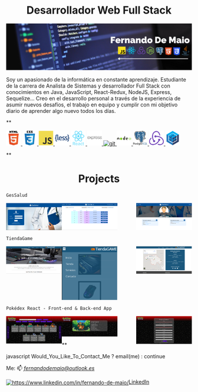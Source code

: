 

<h1 align="center">Desarrollador Web Full Stack</h1>

[![imagen.png](./images/imagen.png)](https://www.linkedin.com/in/fernando-de-maio/)

<p>Soy un apasionado de la informática en constante aprendizaje. Estudiante de la carrera de Analista de Sistemas y desarrollador Full Stack con conocimientos en Java, JavaScript, React-Redux, NodeJS, Express, Sequelize...
Creo en el desarrollo personal a través de la experiencia de asumir nuevos desafíos, el trabajo en equipo y cumplir con mi objetivo diario de aprender algo nuevo todos los días.</p>

\*\*

<p align="left"> <a href="https://www.w3.org/html/" target="_blank"> <img src="https://raw.githubusercontent.com/devicons/devicon/master/icons/html5/html5-original-wordmark.svg" alt="html5" width="40" height="40"/> </a> <a href="https://www.w3schools.com/css/" target="_blank"> <img src="https://raw.githubusercontent.com/devicons/devicon/master/icons/css3/css3-original-wordmark.svg" alt="css3" width="40" height="40"/> </a> <a href="https://developer.mozilla.org/en-US/docs/Web/JavaScript" target="_blank"> <img src="https://raw.githubusercontent.com/devicons/devicon/master/icons/javascript/javascript-original.svg" alt="javascript" width="40" height="40"/> </a> <a href="https://lesscss.org/" target="_blank"> <img src="https://raw.githubusercontent.com/devicons/devicon/master/icons/less/less-plain-wordmark.svg" alt="less" width="40" height="40"/> </a> <a href="https://reactjs.org/" target="_blank"> <img src="https://raw.githubusercontent.com/devicons/devicon/master/icons/react/react-original-wordmark.svg" alt="react" width="40" height="40"/> </a> <a href="https://expressjs.com" target="_blank"> <img src="https://raw.githubusercontent.com/devicons/devicon/master/icons/express/express-original-wordmark.svg" alt="express" width="40" height="40"/> </a> <a href="https://git-scm.com/" target="_blank"> <img src="https://www.vectorlogo.zone/logos/git-scm/git-scm-icon.svg" alt="git" width="40" height="40"/> </a> <a href="https://nodejs.org" target="_blank"> <img src="https://raw.githubusercontent.com/devicons/devicon/master/icons/nodejs/nodejs-original-wordmark.svg" alt="nodejs" width="40" height="40"/> </a> <a href="https://www.postgresql.org" target="_blank"> <img src="https://raw.githubusercontent.com/devicons/devicon/master/icons/postgresql/postgresql-original-wordmark.svg" alt="postgresql" width="40" height="40"/> </a> <a href="https://redux.js.org" target="_blank"> <img src="https://raw.githubusercontent.com/devicons/devicon/master/icons/redux/redux-original.svg" alt="redux" width="40" height="40"/> </a> <a href="https://sequelize.org/" target="_blank"> <img src="https://raw.githubusercontent.com/devicons/devicon/master/icons/sequelize/sequelize-original.svg" alt="sequelize" width="40" height="40"/> </a> </p

\*\*

<h1 align="center"> Projects </h1>

    GesSalud

<img align="left" width= "30%" src='./images/gs.PNG' /><img align="center" width= "30%" src='./images/gsa.PNG' /><img align="right" width= "30%" src='./images/gs3.PNG' />

    TiendaGame

<img align="left" width= "30%" src='./images/tiendagame1.PNG' /><img align="center" width= "30%" src='./images/tienda3.PNG' /><img align="right" width= "30%" src='./images/tiendagame2.PNG' />

    Pokédex React - Front-end & Back-end App

<img align="left" width= "30%" src='./images/Pokemon.PNG' /><img align="center" width= "30%" src='./images/Pokemon2.PNG' /><img align="right" width= "30%" src='./images/Pokemon3.PNG' />

\*\*

javascript
Would_You_Like_To_Contact_Me ? email(me) : continue

Me: 📫 *fernandodemaio@outlook.es*
<a href='https://capacitateparaelempleo.org/verifica/6hff4b10w/' target='_blank'></a>

  <p align="left">
        <a href="https://www.linkedin.com/in/fernando-de-maio/" target="blank"><img align="center" src="https://cdn.jsdelivr.net/npm/simple-icons@3.0.1/icons/linkedin.svg" alt="https://www.linkedin.com/in/fernando-de-maio/" height="20" width="30" />LinkedIn</a>
       </p>
